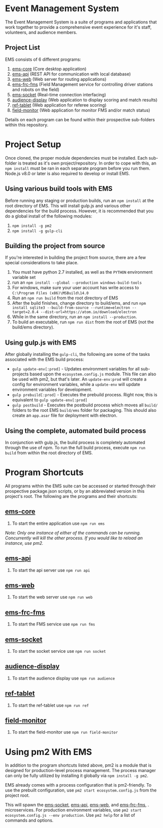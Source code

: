 # Event Management System
The Event Management System is a suite of programs and applications that work together
to provide a comprehensive event experience for it's staff, volunteers, and audience members.

## Project List
EMS consists of 6 different programs:
1. [ems-core](https://github.com/orange-alliance/event-management-system/tree/master/ems-core) (Core desktop application)
2. [ems-api](https://github.com/orange-alliance/event-management-system/tree/master/ems-api) (REST API for communication with local database)
3. [ems-web](https://github.com/orange-alliance/event-management-system/tree/master/ems-web) (Web server for routing applications)
4. [ems-frc-fms](https://github.com/orange-alliance/event-management-system/tree/master/ems-frc-fms) (Field Management service for controlling driver stations and robots on the field)
5. [ems-socket](https://github.com/orange-alliance/event-management-system/tree/master/ems-socket) (Real-time connection interfacing)
6. [audience-display](https://github.com/orange-alliance/event-management-system/tree/master/audience-display) (Web application to display scoring and match results)
7. [ref-tablet](https://github.com/orange-alliance/event-management-system/tree/master/ref-tablet) (Web application for referee scoring)
8. [field-monitor](https://github.com/orange-alliance/event-management-system/tree/master/field-monitor) (Web application for monitor FMS and/or match status)

Details on each program can be found within their prospective sub-folders within this
repository.  

# Project Setup
Once cloned, the proper module dependencies must be installed. Each sub-folder is treated as it's own project/repository.
In order to cope with this, an `npm install` must be ran in each separate program before you run them. Node.js v8.0 or later
is also required to develop or install EMS.

## Using various build tools with EMS
Before running any staging or production builds, run an `npm install` at the root directory of EMS. This will install gulp.js and 
various other dependencies for the build process. However, it is recommended that you do a global install of the following modules:
1. `npm install -g pm2`
2. `npm install -g gulp-cli`

## Building the project from source
If you're interested in building the project from source, there are a few special considerations to take place.
1. You must have python 2.7 installed, as well as the `PYTHON` environment variable set
2. run an `npm install --global --production windows-build-tools`
3. For windows, make sure your user account has write access to `C:\Program Files (x86)\MSBuild\14.0`
4. Run an `npm run build` from the root directory of EMS
5. After the build finishes, change directory to build/ems, and run `npm install sqlite3 --build-from-source --runtime=electron --target=2.0.4 --dist-url=https://atom.io/download/electron`
6. While in the same directory, run an `npm install --production`.
6. To build an executable, run `npm run dist` from the root of EMS (not the build/ems directory).

## Using gulp.js with EMS
After globally installing the `gulp-cli`, the following are some of the tasks associated with the EMS build process:
* `gulp update-env[:prod]` - Updates environment variables for all sub-projects based upon the `ecosystem.config.js` module.
This file can also be used with pm2, but that's later. An `update-env:prod` will create a config for environment variables, while a 
`update-env` will update environment variables for development.
* `gulp prebuild[:prod]` - Executes the prebuild process. Right now, this is equivalent to `gulp update-env[:prod]`
* `gulp postbuild` - Executes the postbuild process which moves all `build/` folders to the root EMS `build/ems` folder for packaging.
This should also create an `app.asar` file for deployment with electron.

## Using the complete, automated build process
In conjunction with gulp.js, the build process is completely automated through the use of npm. To run the full build process,
execute `npm run build` from within the root directory of EMS.

# Program Shortcuts
All programs within the EMS suite can be accessed or started through their 
prospective package.json scripts, or by an abbreviated version in this project's
root. The following are the programs and their shortcuts:

## [ems-core](https://github.com/orange-alliance/event-management-system/tree/master/ems-core)
1. To start the entire application use ```npm run ems```

*Note: Only one instance of either of the commands can be running. Concurrently
will kill the other process. If you would like to reload an instance, use pm2.*

## [ems-api](https://github.com/orange-alliance/event-management-system/tree/master/ems-api)
1. To start the api server use ```npm run api```

## [ems-web](https://github.com/orange-alliance/event-management-system/tree/master/ems-web)
1. To start the web server use ```npm run web```

## [ems-frc-fms](https://github.com/orange-alliance/event-management-system/tree/master/ems-frc-fms)
1. To start the FMS service use ```npm run fms```

## [ems-socket](https://github.com/orange-alliance/event-management-system/tree/master/ems-socket)
1. To start the socket service use ```npm run socket```

## [audience-display](https://github.com/orange-alliance/event-management-system/tree/master/audience-display)
1. To start the audience display use ```npm run audience```

## [ref-tablet](https://github.com/orange-alliance/event-management-system/tree/master/ref-tablet)
1. To start the ref-tablet use ```npm run ref```

## [field-monitor](https://github.com/orange-alliance/event-management-system/tree/master/field-monitor)
1. To start the field-monitor use ```npm run field-monitor```

# Using pm2 With EMS
In addition to the program shortcuts listed above, pm2 is a module that is designed for production-level process management.
The process manager can only be fully utilized by installing it globally via ```npm install -g pm2```.

EMS already comes with a process configuration that is pm2-friendly. To use the prebuilt
configuration, use ```pm2 start ecosystem.config.js``` from the project root. 

This will spawn the [ems-socket](https://github.com/orange-alliance/event-management-system/tree/master/ems-socket), [ems-api](https://github.com/orange-alliance/event-management-system/tree/master/ems-api),
[ems-web](https://github.com/orange-alliance/FTC-EMS/tree/master/ems-web), and [ems-frc-fms](https://github.com/orange-alliance/FTC-EMS/tree/master/ems-frc-fms), .
microservices. For production environment variables, use `pm2 start ecosystem.config.js --env production`. Use ```pm2 help``` for a list of commands and options.
